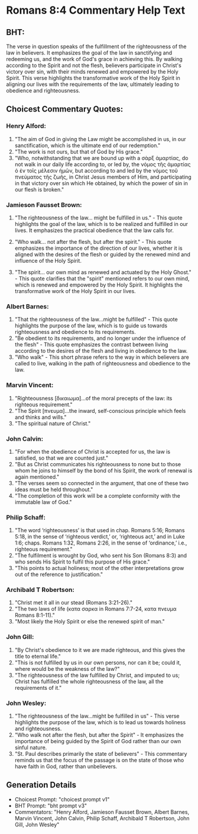 # Romans 8:4 Commentary Help Text

## BHT:
The verse in question speaks of the fulfillment of the righteousness of the law in believers. It emphasizes the goal of the law in sanctifying and redeeming us, and the work of God's grace in achieving this. By walking according to the Spirit and not the flesh, believers participate in Christ's victory over sin, with their minds renewed and empowered by the Holy Spirit. This verse highlights the transformative work of the Holy Spirit in aligning our lives with the requirements of the law, ultimately leading to obedience and righteousness.

## Choicest Commentary Quotes:
### Henry Alford:
1. "The aim of God in giving the Law might be accomplished in us, in our sanctification, which is the ultimate end of our redemption."
2. "The work is not ours, but that of God by His grace."
3. "Who, notwithstanding that we are bound up with a σὰρξ ἁμαρτίας, do not walk in our daily life according to, or led by, the νόμος τῆς ἁμαρτίας ὁ ἐν τοῖς μέλεσιν ἡμῶν, but according to and led by the νόμος τοῦ πνεύματος τῆς ζωῆς, in Christ Jesus members of Him, and participating in that victory over sin which He obtained, by which the power of sin in our flesh is broken."

### Jamieson Fausset Brown:
1. "The righteousness of the law... might be fulfilled in us." - This quote highlights the goal of the law, which is to be realized and fulfilled in our lives. It emphasizes the practical obedience that the law calls for.

2. "Who walk... not after the flesh, but after the spirit." - This quote emphasizes the importance of the direction of our lives, whether it is aligned with the desires of the flesh or guided by the renewed mind and influence of the Holy Spirit.

3. "The spirit... our own mind as renewed and actuated by the Holy Ghost." - This quote clarifies that the "spirit" mentioned refers to our own mind, which is renewed and empowered by the Holy Spirit. It highlights the transformative work of the Holy Spirit in our lives.

### Albert Barnes:
1. "That the righteousness of the law...might be fulfilled" - This quote highlights the purpose of the law, which is to guide us towards righteousness and obedience to its requirements.
2. "Be obedient to its requirements, and no longer under the influence of the flesh" - This quote emphasizes the contrast between living according to the desires of the flesh and living in obedience to the law.
3. "Who walk" - This short phrase refers to the way in which believers are called to live, walking in the path of righteousness and obedience to the law.

### Marvin Vincent:
1. "Righteousness [δικαιωμα]...of the moral precepts of the law: its righteous requirement." 
2. "The Spirit [πνευμα]...the inward, self-conscious principle which feels and thinks and wills."
3. "The spiritual nature of Christ."

### John Calvin:
1. "For when the obedience of Christ is accepted for us, the law is satisfied, so that we are counted just."
2. "But as Christ communicates his righteousness to none but to those whom he joins to himself by the bond of his Spirit, the work of renewal is again mentioned."
3. "The verses seem so connected in the argument, that one of these two ideas must be held throughout."
4. "The completion of this work will be a complete conformity with the immutable law of God."

### Philip Schaff:
1. "The word ‘righteousness’ is that used in chap. Romans 5:16; Romans 5:18, in the sense of ‘righteous verdict,’ or, ‘righteous act,’ and in Luke 1:6; chaps. Romans 1:32, Romans 2:26, in the sense of ‘ordinance,’ i.e., righteous requirement."
2. "The fulfilment is wrought by God, who sent his Son (Romans 8:3) and who sends His Spirit to fulfil this purpose of His grace."
3. "This points to actual holiness; most of the other interpretations grow out of the reference to justification."

### Archibald T Robertson:
1. "Christ met it all in our stead (Romans 3:21-26)."
2. "The two laws of life (κατα σαρκα in Romans 7:7-24, κατα πνευμα Romans 8:1-11)."
3. "Most likely the Holy Spirit or else the renewed spirit of man."

### John Gill:
1. "By Christ's obedience to it we are made righteous, and this gives the title to eternal life."
2. "This is not fulfilled by us in our own persons, nor can it be; could it, where would be the weakness of the law?"
3. "The righteousness of the law fulfilled by Christ, and imputed to us; Christ has fulfilled the whole righteousness of the law, all the requirements of it."

### John Wesley:
1. "The righteousness of the law...might be fulfilled in us" - This verse highlights the purpose of the law, which is to lead us towards holiness and righteousness.
2. "Who walk not after the flesh, but after the Spirit" - It emphasizes the importance of being guided by the Spirit of God rather than our own sinful nature.
3. "St. Paul describes primarily the state of believers" - This commentary reminds us that the focus of the passage is on the state of those who have faith in God, rather than unbelievers.


## Generation Details
- Choicest Prompt: "choicest prompt v1"
- BHT Prompt: "bht prompt v3"
- Commentators: "Henry Alford, Jamieson Fausset Brown, Albert Barnes, Marvin Vincent, John Calvin, Philip Schaff, Archibald T Robertson, John Gill, John Wesley"
